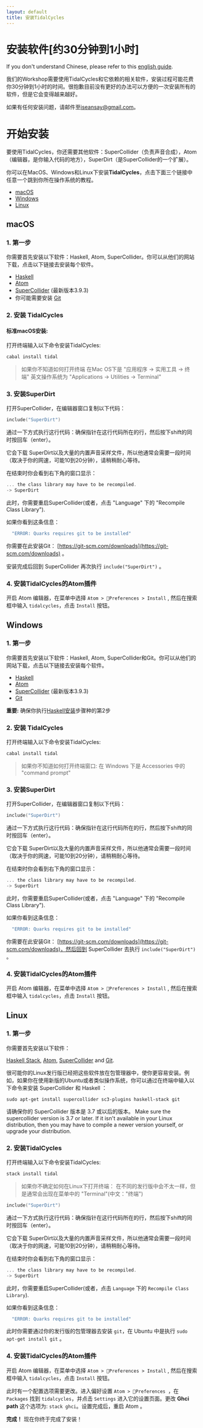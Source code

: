 ```yaml
---
layout: default
title: 安装TidalCycles
---
```


# 安装软件[约30分钟到1小时]

If you don't understand Chinese, please refer to this [english guide](https://tidalcycles.org/getting_started.html).

我们的Workshop需要使用TidalCycles和它依赖的相关软件，安装过程可能花费你30分钟到1小时的时间。很抱歉目前没有更好的办法可以方便的一次安装所有的软件，但是它会变得越来越好。

如果有任何安装问题，请邮件至<iseansay@gmail.com>。


# 开始安装

要使用TidalCycles，你还需要其他软件：SuperCollider（负责声音合成），Atom（编辑器，是你输入代码的地方），SuperDirt（是SuperCollider的一个扩展）。

你可以在MacOS、Windows和Linux下安装**TidalCycles**，点击下面三个链接中任意一个跳到你所在操作系统的教程。

* [macOS](#macos)
* [Windows](#windows)
* [Linux](#linux)

## macOS

### 1. 第一步

你需要首先安装以下软件：Haskell, Atom, SuperCollider。你可以从他们的网站下载，点击以下链接去安装每个软件。

* [Haskell](https://www.haskell.org/platform/)
* [Atom](https://atom.io/)
* [SuperCollider](http://supercollider.github.io/download) (最新版本3.9.3)
* 你可能需要安装 [Git](https://git-scm.com/)

<!-- You will need the SuperCollider sc3-plugins for using many of the synths included in
SuperDirt. Most of the examples in the documentation will still work, so you could
skip this step and return to it later. You can install the latest version from
[github](https://github.com/supercollider/sc3-plugins) according to
the instructions there. -->

### 2. 安装 TidalCycles

#### 标准macOS安装:

打开终端输入以下命令安装TidalCycles:

~~~~bash
cabal install tidal
~~~~

> 如果你不知道如何打开终端
> 在Mac OS下是 "应用程序 -> 实用工具 -> 终端"
> 英文操作系统为 "Applications -> Utilities -> Terminal"


### 3. 安装SuperDirt

打开SuperCollider，在编辑器窗口复制以下代码：

~~~~c
include("SuperDirt")
~~~~

通过一下方式执行这行代码：确保指针在这行代码所在的行，然后按下shift的同时按回车（enter）。

它会下载 SuperDirt以及大量的内置声音采样文件，所以他通常会需要一段时间（取决于你的网速，可能10到20分钟），请稍稍耐心等待。

在结束时你会看到右下角的窗口显示：

~~~~c
... the class library may have to be recompiled.
-> SuperDirt
~~~~

此时，你需要重启SuperCollider(或者，点击 "Language" 下的 "Recompile Class Library").

如果你看到这条信息：

~~~~c
  "ERROR: Quarks requires git to be installed"
~~~~

你需要在此安装Git：
[https://git-scm.com/downloads](https://git-scm.com/downloads) 。

安装完成后回到 SuperCollider 再次执行 `include("SuperDirt")` 。

### 4. 安装TidalCycles的Atom插件

开启 Atom 编辑器，在菜单中选择 `Atom > Preferences > Install` , 然后在搜索框中输入 `tidalcycles`，点击 `Install` 按钮。

## Windows

### 1. 第一步

你需要首先安装以下软件：Haskell, Atom, SuperCollider和Git。你可以从他们的网站下载，点击以下链接去安装每个软件。

* [Haskell](https://www.haskell.org/platform/)
* [Atom](https://atom.io/)
* [SuperCollider](http://supercollider.github.io/download) (最新版本3.9.3)
* [Git](https://git-scm.com/)

**重要:** 确保你执行[Haskell安装]((https://www.haskell.org/platform/#windows).)步骤种的第2步


<!-- **重要:** When installing SuperCollider, you must also download the `sc3-plugins`
zip file. Run SuperCollider once in order to create user directories. Then open
the zip file and extract the `SC3plugins` directory to
`C:\Users\<username>\AppData\Local\SuperCollider\Extensions`. You may have to
manually create the `Extensions` directory. Restart SuperCollider so that it finds
the `SC3plugins` directory. -->

### 2. 安装 TidalCycles

打开终端输入以下命令安装TidalCycles:

~~~~bash
cabal install tidal 
~~~~

> 如果你不知道如何打开终端窗口:
> 在 Windows 下是 Accessories 中的 "command prompt"

### 3. 安装SuperDirt

打开SuperCollider，在编辑器窗口复制以下代码：

~~~~c
include("SuperDirt")
~~~~

通过一下方式执行这行代码：确保指针在这行代码所在的行，然后按下shift的同时按回车（enter）。

它会下载 SuperDirt以及大量的内置声音采样文件，所以他通常会需要一段时间（取决于你的网速，可能10到20分钟），请稍稍耐心等待。

在结束时你会看到右下角的窗口显示：

~~~~c
... the class library may have to be recompiled.
-> SuperDirt
~~~~

此时，你需要重启SuperCollider(或者，点击 "Language" 下的 "Recompile Class Library").

如果你看到这条信息：

~~~~c
  "ERROR: Quarks requires git to be installed"
~~~~

你需要在此安装Git：
[https://git-scm.com/downloads](https://git-scm.com/downloads)，然后回到 SuperCollider 去执行 `include("SuperDirt")` 。

### 4. 安装TidalCycles的Atom插件

开启 Atom 编辑器，在菜单中选择 `Atom > Preferences > Install` , 然后在搜索框中输入 `tidalcycles`，点击 `Install` 按钮。

## Linux

### 1. 第一步

你需要首先安装以下软件：

[Haskell Stack](https://www.haskellstack.org/),
[Atom](https://atom.io/),
[SuperCollider](http://supercollider.github.io/download) and
[Git](https://git-scm.com/).

很可能你的Linux发行版已经把这些软件放在包管理器中，使你更容易安装。例如，如果你在使用新版的Ubuntu或者类似操作系统，你可以通过在终端中输入以下命令来安装 SuperCollider 和 Haskell ：

```
sudo apt-get install supercollider sc3-plugins haskell-stack git
```

请确保你的 SuperCollider 版本是 3.7 或以后的版本。
Make sure the supercollider version is 3.7 or later. If it isn't
available in your Linux distribution, then you may have to compile a
newer version yourself, or upgrade your distribution.


### 2. 安装TidalCycles

打开终端输入以下命令安装TidalCycles:

~~~~bash
stack install tidal
~~~~

> 如果你不确定如何在Linux下打开终端：
> 在不同的发行版中会不太一样，但是通常会出现在菜单中的 "Terminal"(中文："终端")

~~~~c
include("SuperDirt")
~~~~

通过一下方式执行这行代码：确保指针在这行代码所在的行，然后按下shift的同时按回车（enter）。

它会下载 SuperDirt以及大量的内置声音采样文件，所以他通常会需要一段时间（取决于你的网速，可能10到20分钟），请稍稍耐心等待。

在结束时你会看到右下角的窗口显示：

~~~~c
... the class library may have to be recompiled.
-> SuperDirt
~~~~

此时，你需要重启SuperCollider(或者，点击 `Language` 下的 `Recompile Class Library`).

如果你看到这条信息：

~~~~c
  "ERROR: Quarks requires git to be installed"
~~~~

此时你需要通过你的发行版的包管理器去安装 `git`，在 Ubuntu 中是执行 `sudo apt-get install git` 。

### 4. 安装TidalCycles的Atom插件

开启 Atom 编辑器，在菜单中选择 `Atom > Preferences > Install` , 然后在搜索框中输入 `tidalcycles`，点击 `Install` 按钮。

此时有一个配置选项需要更改。进入偏好设置 `Atom > Preferences `，在 `Packages` 找到 `tidalcycles`，并点击 `Settings` 进入它的设置页面。更改 **Ghci path** 这个选项为: `stack ghci`。设置完成后，重启 Atom 。

**完成！** 现在你终于完成了安装！
